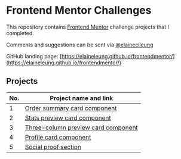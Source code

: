 # Frontend Mentor Challenges

This repository contains [Frontend Mentor](https://www.frontendmentor.io/challenges) challenge projects that I completed.

Comments and suggestions can be sent via [@elaineclleung](https://twitter.com/elaineclleung)

GitHub landing page: [https://elaineleung.github.io/frontendmentor/](https://elaineleung.github.io/frontendmentor/)

## Projects

| No. | Project name and link                                                                             |
| --- | ------------------------------------------------------------------------------------------------- |
| 1   | [Order summary card component](https://elaineleung.github.io/frontendmentor/ordersummary)         |
| 2   | [Stats preview card component](https://elaineleung.github.io/frontendmentor/statspreview)         |
| 3   | [Three-column preview card component](https://elaineleung.github.io/frontendmentor/3columnpreview)|
| 4   | [Profile card component](https://elaineleung.github.io/frontendmentor/profilecard)|
| 5   | [Social proof section](https://elaineleung.github.io/frontendmentor/socialproofsection/)|
